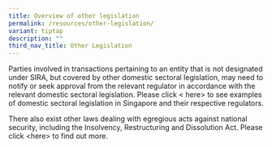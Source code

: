 ```yaml
---
title: Overview of other legislation
permalink: /resources/other-legislation/
variant: tiptap
description: ""
third_nav_title: Other Legislation
---
```

<p>Parties involved in transactions pertaining to an entity that is not designated
under SIRA, but covered by other domestic sectoral legislation, may need
to notify or seek approval from the relevant regulator in accordance with
the relevant domestic sectoral legislation. Please click &lt; here&gt;
to see examples of domestic sectoral legislation in Singapore and their
respective regulators.</p>
<p></p>
<p>There also exist other laws dealing with egregious acts against national
security, including the Insolvency, Restructuring and Dissolution Act.
Please click &lt;here&gt; to find out more.</p>